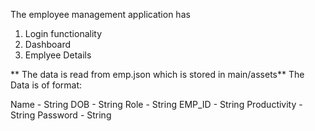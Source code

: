 The employee management application has
1) Login functionality
2) Dashboard
3) Emplyee Details

  ** The data is read from emp.json which is stored in main/assets**
   The Data is of format:

   Name - String
   DOB - String
   Role - String
   EMP_ID - String
   Productivity - String
   Password - String
